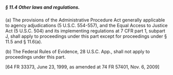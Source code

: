 ##### § 11.4 Other laws and regulations. #####

(a) The provisions of the Administrative Procedure Act generally applicable to agency adjudications (5 U.S.C. 554-557), and the Equal Access to Justice Act (5 U.S.C. 504) and its implementing regulations at 7 CFR part 1, subpart J, shall apply to proceedings under this part except for proceedings under § 11.5 and § 11.6(a).

(b) The Federal Rules of Evidence, 28 U.S.C. App., shall not apply to proceedings under this part.

[64 FR 33373, June 23, 1999, as amended at 74 FR 57401, Nov. 6, 2009]